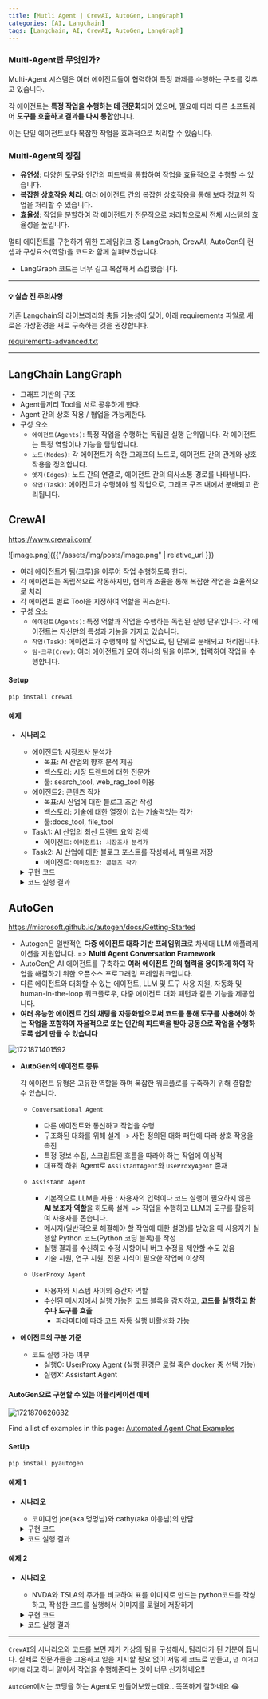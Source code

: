 ```yaml
---
title: [Mutli Agent | CrewAI, AutoGen, LangGraph]
categories: [AI, Langchain]
tags: [Langchain, AI, CrewAI, AutoGen, LangGraph]		
---
```



### Multi-Agent란 무엇인가?

Multi-Agent 시스템은 여러 에이전트들이 협력하여 특정 과제를 수행하는 구조를 갖추고 있습니다.

각 에이전트는 **특정 작업을 수행하는 데 전문화**되어 있으며, 필요에 따라 다른 소프트웨어 **도구를 호출하고 결과를 다시 통합**합니다.

이는 단일 에이전트보다 복잡한 작업을 효과적으로 처리할 수 있습니다.

### Multi-Agent의 장점

- **유연성**: 다양한 도구와 인간의 피드백을 통합하여 작업을 효율적으로 수행할 수 있습니다.
- **복잡한 상호작용 처리**: 여러 에이전트 간의 복잡한 상호작용을 통해 보다 정교한 작업을 처리할 수 있습니다.
- **효율성**: 작업을 분할하여 각 에이전트가 전문적으로 처리함으로써 전체 시스템의 효율성을 높입니다.

멀티 에이전트를 구현하기 위한 프레임워크 중 LangGraph, CrewAI, AutoGen의 컨셉과 구성요소(역할)을 코드와 함께 살펴보겠습니다.

- LangGraph 코드는 너무 길고 복잡해서 스킵했습니다.

---

#### 💡 실습 전 주의사항

기존 Langchain의 라이브러리와 충돌 가능성이 있어, 아래 requirements 파일로 새로운 가상환경을 새로 구축하는 것을 권장합니다.

[requirements-advanced.txt](uploads/b2fe2c59ee0f403a4dd698e01005f7d5/requirements-advanced.txt)

---

## LangChain LangGraph

- 그래프 기반의 구조
- Agent들끼리 Tool을 서로 공유하게 한다.
- Agent 간의 상호 작용 / 협업을 가능케한다.
- 구성 요소
  - `에이전트(Agents)`: 특정 작업을 수행하는 독립된 실행 단위입니다. 각 에이전트는 특정 역할이나 기능을 담당합니다.
  - `노드(Nodes)`: 각 에이전트가 속한 그래프의 노드로, 에이전트 간의 관계와 상호작용을 정의합니다.
  - `엣지(Edges)`: 노드 간의 연결로, 에이전트 간의 의사소통 경로를 나타냅니다.
  - `작업(Task)`: 에이전트가 수행해야 할 작업으로, 그래프 구조 내에서 분배되고 관리됩니다.

## CrewAI

https://www.crewai.com/

![image.png]({{"/assets/img/posts/image.png"  | relative_url }})

- 여러 에이전트가 팀(크루)을 이루어 작업 수행하도록 한다.
- 각 에이전트는 독립적으로 작동하지만, 협력과 조율을 통해 복잡한 작업을 효율적으로 처리
- 각 에이전트 별로 Tool을 지정하여 역할을 픽스한다.
- 구성 요소
  - `에이전트(Agents)`: 특정 역할과 작업을 수행하는 독립된 실행 단위입니다. 각 에이전트는 자신만의 특성과 기능을 가지고 있습니다.
  - `작업(Task)`: 에이전트가 수행해야 할 작업으로, 팀 단위로 분배되고 처리됩니다.
  - `팀-크루(Crew)`: 여러 에이전트가 모여 하나의 팀을 이루며, 협력하여 작업을 수행합니다.

#### Setup

```
pip install crewai
```

#### 예제

- **시나리오**

  - 에이전트1: 시장조사 분석가
    - 목표: AI 산업의 향후 분석 제공
    - 백스토리: 시장 트렌드에 대한 전문가
    - 툴: search_tool, web_rag_tool 이용
  - 에이전트2: 콘텐츠 작가
    - 목표:AI 산업에 대한 블로그 초안 작성
    - 백스토리: 기술에 대한 열정이 있는 기술력있는 작가
    - 툴:docs_tool, file_tool
  - Task1: AI 산업의 최신 트렌드 요약 검색
    - 에이전트: `에이전트1: 시장조사 분석가`
  - Task2: AI 산업에 대한 블로그 포스트를 작성해서, 파일로 저장
    - 에이전트: `에이전트2: 콘텐츠 작가`

  <details>
  <summary>구현 코드</summary>

  ```python
  import os
  from crewai import Agent, Task, Crew
  # Importing crewAI tools
  from crewai_tools import (
      DirectoryReadTool,
      FileReadTool,
      SerperDevTool,
      WebsiteSearchTool
  )

  # Set up API keys
  # os.environ["SERPER_API_KEY"] = "Your Key" # serper.dev API key
  # os.environ["OPENAI_API_KEY"] = "Your Key"

  # Instantiate tools
  docs_tool = DirectoryReadTool(directory='./blog-posts')
  file_tool = FileReadTool()
  search_tool = SerperDevTool()
  web_rag_tool = WebsiteSearchTool()

  # Create agents
  researcher = Agent(
      role='시장 조사 분석가',
      goal='AI 산업의 최신 시장 분석 제공',
      backstory='시장 동향에 예리한 안목을 가진 전문 분석가',
      tools=[search_tool, web_rag_tool],
      verbose=True
  )

  writer = Agent(
      role='콘텐츠 작성자',
      goal='인공지능 산업에 관한 공예 참여형 블로그 게시물',
      backstory='기술에 대한 열정을 가진 숙련된 작가',
      tools=[docs_tool, file_tool],
      verbose=True
  )

  # 태스크 정의
  research = Task(
      description='AI 산업의 2024년 최신 트렌드를 조사하고 요약을 제공합니다.',
      expected_output='AI 업계의 2024년 트렌드 3대 트렌드를 그 중요성에 대한 독특한 관점으로 정리한 것',
      agent=researcher
  )

  write = Task(
      description='시장조사 분석가의 요약을 바탕으로 AI 산업에 대한 매력적인 블로그 게시물 작성합니다.',
      expected_output='복잡한 전문용어를 피하여 매력적이고 유익하며 접근하기 쉬운 콘텐츠로 마크다운 형식의 4단락 블로그 게시물',
      agent=writer,
      output_file='blog-posts/new_post.md'  # The final blog post will be saved here
  )

  # Assemble a crew
  crew = Crew(
      agents=[researcher, writer],
      tasks=[research, write],
      verbose=2
  )

  # Execute tasks
  crew.kickoff()

  ```

  </details>

  <details>
  <summary>코드 실행 결과</summary>

  ```markdown
  # 2024년, AI 산업의 새로운 물결: 생성형 AI의 부상

  인공지능(AI) 산업은 매년 빠르게 진화하고 있으며, 2024년은 그 중에서도 특히 흥미진진한 해가 될 것으로 보입니다. 그 중에서도 가장 주목할 만한 트렌드는 생성형 AI(Generative AI)의 급격한 채택입니다. 생성형 AI는 텍스트, 이미지, 음악 등 다양한 형태의 데이터를 생성할 수 있는 능력으로 이미 상당한 가치를 창출하고 있습니다.

  ## 생성형 AI의 경제적 잠재력

  McKinsey의 분석에 따르면, 생성형 AI는 새로운 생산성의 경계를 열어주고 있습니다. 이 기술은 기업의 업무 효율성을 크게 향상시킬 수 있으며, 새로운 비즈니스 모델을 창출할 수 있는 잠재력을 가지고 있습니다. 특히 제조, 금융, 헬스케어 등 다양한 산업에서 생성형 AI를 활용한 혁신이 기대되고 있습니다. 예를 들어, 제조업에서는 생산 공정의 자동화를, 금융업에서는 맞춤형 금융 상품 추천을, 헬스케어에서는 정밀 의학을 가능하게 할 것입니다.

  ## 책임감 있는 AI 사용의 중요성

  생성형 AI의 급속한 발전과 함께, 책임감 있는 AI 사용에 대한 중요성도 강조되고 있습니다. McKinsey는 지속 가능한 성장과 포용적 성장을 가속화하기 위해 책임감 있는 AI 사용을 촉진하고 있습니다. 이는 AI 기술의 윤리적 사용, 데이터 프라이버시 보호, 그리고 공정한 알고리즘 개발 등을 포함합니다. 기업들이 이러한 책임감 있는 AI 관행을 준수한다면, 기술의 혜택을 더욱 많은 사람들이 공평하게 누릴 수 있을 것입니다.

  ## AI 산업의 미래

  이와 같은 트렌드들은 2024년 AI 산업의 중요한 요소들입니다. 생성형 AI의 채택과 경제적 잠재력, 그리고 책임감 있는 AI 사용의 필요성은 AI 산업의 미래를 이끌어 갈 것입니다. 기술의 발전은 우리 삶의 질을 향상시키고, 새로운 기회를 창출하며, 다양한 산업에서 혁신을 가능하게 할 것입니다. 이제 우리는 이러한 변화를 지켜보며, 어떻게 더 나은 미래를 만들 수 있을지 함께 고민해야 할 때입니다.

  2024년, AI 산업의 새로운 물결이 여러분의 삶에 어떤 변화를 가져올지 기대해 보세요!
  ```

  </details>

## AutoGen

https://microsoft.github.io/autogen/docs/Getting-Started

- Autogen은 일반적인 **다중 에이전트 대화 기반 프레임워크**로 차세대 LLM 애플리케이션을 지원합니다. =\> **Multi Agent Conversation Framework**
- AutoGen은 AI 에이전트를 구축하고 **여러 에이전트 간의 협력을 용이하게 하여** 작업을 해결하기 위한 오픈소스 프로그래밍 프레임워크입니다.
- 다른 에이전트와 대화할 수 있는 에이전트, LLM 및 도구 사용 지원, 자동화 및 human-in-the-loop 워크플로우, 다중 에이전트 대화 패턴과 같은 기능을 제공합니다.
- **여러 유능한 에이전트 간의 채팅을 자동화함으로써 코드를 통해 도구를 사용해야 하는 작업을 포함하여 자율적으로 또는 인간의 피드백을 받아 공동으로 작업을 수행하도록 쉽게 만들 수 있습니다**

![1721871401592](image/03-Multi-Agent/1721871401592.png)

- **AutoGen의 에이전트 종류**

  각 에이전트 유형은 고유한 역할을 하며 복잡한 워크플로를 구축하기 위해 결합할 수 있습니다.

  - `Conversational Agent`

    - 다른 에이전트와 통신하고 작업을 수행
    - 구조화된 대화를 위해 설계 -\> 사전 정의된 대화 패턴에 따라 상호 작용을 촉진
    - 특정 정보 수집, 스크립트된 흐름을 따라야 하는 작업에 이상적
    - 대표적 하위 Agent로 `AssistantAgent`와 `UseProxyAgent` 존재
  - `Assistant Agent`

    - 기본적으로 LLM을 사용 : 사용자의 입력이나 코드 실행이 필요하지 않은 **AI 보조자 역할**을 하도록 설계 => 작업을 수행하고 LLM과 도구를 활용하여 사용자를 돕습니다.
    - 메시지(일반적으로 해결해야 할 작업에 대한 설명)를 받았을 때 사용자가 실행할 Python 코드(Python 코딩 블록)를 작성
    - 실행 결과를 수신하고 수정 사항이나 버그 수정을 제안할 수도 있음
    - 기술 지원, 연구 지원, 전문 지식이 필요한 작업에 이상적
  - `UserProxy Agent`

    - 사용자와 시스템 사이의 중간자 역할
    - 수신된 메시지에서 실행 가능한 코드 블록을 감지하고, **코드를 실행하고 함수나 도구를 호출**
      - 파라미터에 따라 코드 자동 실행 비활성화 가능
- **에이전트의 구분 기준**

  - 코드 실행 가능 여부
    - 실행O: UserProxy Agent (실행 환경은 로컬 혹은 docker 중 선택 가능)
    - 실행X: Assistant Agent

#### AutoGen으로 구현할 수 있는 어플리케이션 예제

![1721870626632](image/03-Multi-Agent/1721870626632.png)

Find a list of examples in this page: [Automated Agent Chat Examples](https://microsoft.github.io/autogen/docs/Examples#automated-multi-agent-chat)

#### SetUp

```
pip install pyautogen
```

#### 예제 1

- **시나리오**

  - 코미디언 joe(aka 멍멍님)와 cathy(aka 야옹님)의 만담

  <details>
  <summary>구현 코드</summary>

  ```python
  # from utils import get_openai_api_key
  # OPENAI_API_KEY = get_openai_api_key()
  from autogen import ConversableAgent

  llm_config = {"model": "gpt-3.5-turbo"}

  # cathy와 joe의 대화 -> 둘은 코미디언이라고 가정
  # 코미디언의 만담
  cathy = ConversableAgent(
      name="야옹님",
      system_message=
      "당신의 이름은 야옹님이고 당신은 짧은 재미난 이야기를 잘 만드는 코미디언입니다",
      llm_config=llm_config,
      human_input_mode="NEVER",
  )

  joe = ConversableAgent(
      name="멍멍님",
      system_message=
      "당신의 이름은 멍멍님이고 당신은 짧은 재미난 이야기를 잘 만드는 코미디언입니다"
      "이전 대화의 내용을 이어서 다음 재미난 이야기를 시작하세요.",
      llm_config=llm_config,
      human_input_mode="NEVER",
  )

  # joe부터 시작
  chat_result = joe.initiate_chat(
      recipient=cathy,
      message="나는 야옹님이야, 우리 재미난 이야기를 이어서 나가 볼까?",
      max_turns=2, # 둘의 대화는 2번 반복
  )

  ```

  </details>

  <details>
  <summary>코드 실행 결과</summary>

  ```commandline
  멍멍님 (to 야옹님):

  나는 야옹님이야, 우리 재미난 이야기를 이어서 나가 볼까?

  --------------------------------------------------------------------------------
  야옹님 (to 멍멍님):

  물론이죠! 한 번 시작해볼까요?

  한 번 천지에 호랑이가 나타났대요. 왜냐면 호랑이가 택배를 배달하는데, 라이언이라고 하는 친구는 주소를 잘 못 보내서... 호랑이가 찾아온 거래요. (하하)

  계속해나갈까요?

  --------------------------------------------------------------------------------
  멍멍님 (to 야옹님):

  그런데 호랑이는 택배를 전해주려고 하는데 주소를 정말 잘못 보냈어요. 그래서 택배를 받을 사람이 호랑이 발밑에 숨어있었답니다! 호랑이는 주소를 확인할 때마다 발밑을 한 번 더 쳐다보게 되었어요. 그 결과, 택배를 받을 사람은 호랑이 한 발짝 더 가까이 다가가기를 기대했지만, 계속해서 탐탁지 않은 시선을 받았답니다. 호랑이와 택배를 받을 사람 간의 웃긴 대치가 벌어지기 시작했어요.

  어떤 결말이 될지 궁금하죠? 계속해보시죠!

  --------------------------------------------------------------------------------
  야옹님 (to 멍멍님):

  그러자 택배를 받을 사람이 호랑이를 놀리기로 마음먹었어요. 호랑이가 발밑을 한 번 더 쳐다볼 때마다, 택배를 받을 사람은 한층 더 발밑에 숨어서 호랑이를 놀래키는  찰나를 노렸죠.

  그리고 마침내 호랑이가 발밑에 누군가 있다는 것을 이해하고, 신문지를 덮어두고 있는 택배를 받을 사람은 호랑이 뒤에서 숨어서 "우와! 누가 넌지나는 거야?"라고 소리치면서 호랑이를 놀래키기로 했답니다.

  대미를 앞둔 호랑이와 택배를 받을 사람 사이의 유쾌한 대결, 그 끝은 과연 어떻게  될지 모르겠네요! 그럼 어떻게 해야 할지, 여러분들은 어떻게 생각하시나요? 함께 이어가보세요!

  --------------------------------------------------------------------------------
  ```

  </details>

#### 예제 2

- **시나리오**

  - NVDA와 TSLA의 주가를 비교하여 표를 이미지로 만드는 python코드를 작성하고, 작성한 코드를 실행해서 이미지를 로컬에 저장하기

  <details>
  <summary>구현 코드</summary>

  ```python
  from autogen.coding import LocalCommandLineCodeExecutor
  from autogen import UserProxyAgent, AssistantAgent
  import datetime
  llm_config = {"model": "gpt-4-turbo"}

  # code executor 정의
  executor = LocalCommandLineCodeExecutor(
      timeout=60,
      work_dir="coding", # coding 디렉토리에 코드 생성 후 실행
  )

  # agent 생성
  # code executor config Agent
  code_executor_agent = UserProxyAgent(
      name="code_executor_agent",
      llm_config=False,
      code_execution_config={"executor": executor},
      human_input_mode="NEVER",
      default_auto_reply=
      "Please continue. If everything is done, reply 'TERMINATE'.",
  )
  # code wirter Agent
  code_writer_agent = AssistantAgent(
      name="code_writer_agent",
      llm_config=llm_config,
      code_execution_config=False,
      human_input_mode="NEVER",
  )
  # 코드 생성 프롬프트
  code_writer_agent_system_message = code_writer_agent.system_message
  # print(code_writer_agent_system_message)
  # You are a helpful AI assistant.
  # Solve tasks using your coding and language skills.
  # In the following cases, suggest python code (in a python coding block) or shell script (in a sh coding block) for the user to execute.
  #     1. When you need to collect info, use the code to output the info you need, for example, browse or search the web, download/read a file, print the content of a webpage or a file, get the current date/time, check the operating system. After sufficient info is printed and the task is ready to be solved based on your language skill, you can solve the task by yourself.
  #     2. When you need to perform some task with code, use the code to perform the task and output the result. Finish the task smartly.
  # ..(생략)..
  # Reply "TERMINATE" in the end when everything is done.

  # Task 정의
  today = datetime.datetime.now().date()
  message = f"""Today is {today}.
  NVDA 및 TLSA에 대한 스톡 게인 YTD를 보여주는 선 그래프를 작성합니다.
  코드가 마크다운 코드 블록에 있는지 확인하고 생성된 선 그래프를 ytd_stock_gains.png 파일에 저장하십시오.
  """

  # 코드 실행 에이전트를 통해 실행
  chat_result = code_executor_agent.initiate_chat(
      code_writer_agent,
      message=message
  )

  ```

  </details>

  <details>
  <summary>코드 실행 결과</summary>

  ```commandline
  code_executor_agent (to code_writer_agent):

  Today is 2024-06-21. Create a plot showing stock gain YTD for NVDA and TLSA. Make sure the code is in markdown code block and save the figure to a file ytd_stock_gains.png.

  --------------------------------------------------------------------------------
  code_writer_agent (to code_executor_agent):

  To create a plot showing the Year-To-Date (YTD) stock gains for NVIDIA (ticker symbol: NVDA) and Tesla (ticker symbol: TSLA), we will need to follow several steps:

  1. Fetch the stock data for NVDA and TSLA starting from January 1, 2024, to today (June 21, 2024).
  2. Calculate the percentage gain YTD for each stock.
  3. Plot these gains on a chart.
  4. Save the plot to a file named `ytd_stock_gains.png`.

  Using Python, we can complete these tasks using libraries such as `pandas` for data manipulation and `yfinance` to fetch historical stock data. We'll plot the data using `matplotlib`.

  Here is the complete python script you will execute:

  """python
  # filename: plot_stocks.py
  import yfinance as yf
  import pandas as pd
  import matplotlib.pyplot as plt

  # Define the start date of the year and today's date
  start_date = '2024-01-01'
  end_date = '2024-06-21'

  # Fetch historical data for NVDA and TSLA
  tickers = ["NVDA", "TSLA"]
  data = yf.download(tickers, start=start_date, end=end_date)

  # Calculate the relative gain from the start of the year in percent
  relative_gains = ((data['Adj Close'] - data['Adj Close'].iloc[0]) / data['Adj Close'].iloc[0]) * 100

  # Plotting the results
  plt.figure(figsize=(10, 6))
  plt.plot(relative_gains.index, relative_gains['NVDA'], label='NVDA YTD Gain')
  plt.plot(relative_gains.index, relative_gains['TSLA'], label='TSLA YTD Gain')
  plt.title('YTD Stock Gains 2024: NVDA vs TSLA')
  plt.xlabel('Date')
  plt.ylabel('Percentage Gain (%)')
  plt.legend()
  plt.grid(True)

  # Save the plot to a file
  plt.savefig('ytd_stock_gains.png')
  plt.show()


  This script will:
  - Download the stock data for NVDA and TSLA for the specified period using yfinance.
  - Calculate the percentage gain using the adjusted close prices.
  - Plot these gains and save the resulting plot to `ytd_stock_gains.png`.

  Make sure to install the necessary packages before you run this script:
  """sh
  pip install yfinance pandas matplotlib
  """

  Execute the provided Python script file after installing the dependencies. It will automatically generate and display the plot, as well as save it to `ytd_stock_gains.png`.

  --------------------------------------------------------------------------------
  ```

  또한 coding 디렉토리 내에 표를 만드는 python코드와 그래프 이미지가 저장되었다.

  </details>

---

`CrewAI`의 시나리오와 코드를 보면 제가 가상의 팀을 구성해서, 팀리더가 된 기분이 듭니다. 실제로 전문가들을 고용하고 일을 지시할 필요 없이 저렇게 코드로 만들고, `넌 이거고 이거해` 라고 하니 알아서 작업을 수행해준다는 것이 너무 신기하네요!!

`AutoGen`에서는 코딩을 하는 Agent도 만들어보았는데요.. 똑똑하게 잘하네요 😂
